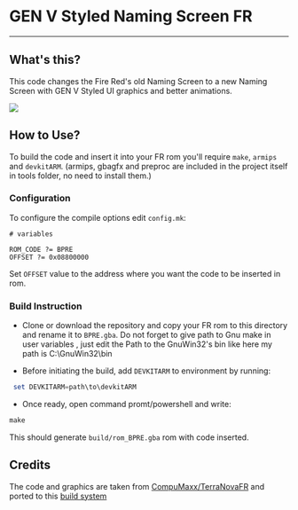 # GEN V Styled Naming Screen FR
___


## What's this?
This code changes the Fire Red's old Naming Screen to
a new Naming Screen with GEN V Styled UI graphics and better
animations.

<image src="namingscreen1.png"> </image>

## How to Use?

To build the code and insert it into your 
FR rom you'll require `make`, `armips` and `devkitARM`.
(armips, gbagfx and preproc are included in the project itself in tools folder, no need to install them.)
### Configuration 

To configure the compile options edit `config.mk`:
```
# variables

ROM_CODE ?= BPRE
OFFSET ?= 0x08800000
```

Set `OFFSET` value to the address where you want the 
code to be inserted in rom.

### Build Instruction

- Clone or download the repository and copy your FR rom 
to this directory and rename it to `BPRE.gba`.
Do not forget to give path to Gnu make in user variables , just edit the Path to the GnuWin32's bin like here my path is C:\GnuWin32\bin

- Before initiating the build, add `DEVKITARM` to environment by running:

```powershell
 set DEVKITARM=path\to\devkitARM
```
- Once ready, open command promt/powershell and write:
```powershell
make
```
This should generate `build/rom_BPRE.gba` rom with code inserted.

## Credits

The code and graphics are taken from [CompuMaxx/TerraNovaFR](https://github.com/CompuMaxx/TerranovaFR)
and ported to this [build system](https://github.com/Acimut/Pokemon-GBA-hack-template)
